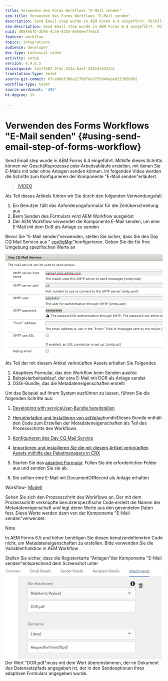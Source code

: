 ```yaml
---
title: Verwenden des Forms Workflows "E-Mail senden"
seo-title: Verwenden des Forms Workflows "E-Mail senden"
description: Send Email step wurde in AEM Forms 6.4 eingeführt. Mithilfe dieses Schritts können wir Geschäftsprozesse oder Arbeitsabläufe erstellen, mit denen Sie E-Mails mit oder ohne Anlagen senden können. Im folgenden Video werden die Schritte zum Konfigurieren der Komponente "E-Mail senden"erläutert
seo-description: Send Email step wurde in AEM Forms 6.4 eingeführt. Mithilfe dieses Schritts können wir Geschäftsprozesse oder Arbeitsabläufe erstellen, mit denen Sie E-Mails mit oder ohne Anlagen senden können. Im folgenden Video werden die Schritte zum Konfigurieren der Komponente "E-Mail senden"erläutert
uuid: d054ebfb-3b9b-4ca4-8355-0eb0ee7febcb
feature: workflow
topics: integrations
audience: developer
doc-type: technical video
activity: setup
version: 6.4,6.5
discoiquuid: 3a11f602-2f4c-423a-baef-28824c0325a1
translation-type: tm+mt
source-git-commit: 67ca08bf386a217807da3755d46abed225050d02
workflow-type: tm+mt
source-wordcount: '493'
ht-degree: 3%

---
```



# Verwenden des Forms Workflows &quot;E-Mail senden&quot; {#using-send-email-step-of-forms-workflow}

Send Email step wurde in AEM Forms 6.4 eingeführt. Mithilfe dieses Schritts können wir Geschäftsprozesse oder Arbeitsabläufe erstellen, mit denen Sie E-Mails mit oder ohne Anlagen senden können. Im folgenden Video werden die Schritte zum Konfigurieren der Komponente &quot;E-Mail senden&quot;erläutert.

>[!VIDEO](https://video.tv.adobe.com/v/21499/?quality=9&learn=on)

Als Teil dieses Artikels führen wir Sie durch den folgenden Verwendungsfall:

1. Ein Benutzer füllt das Anforderungsformular für die Zeitüberschreitung aus
1. Beim Senden des Formulars wird AEM Workflow ausgelöst
1. Der AEM Workflow verwendet die Komponente E-Mail senden, um eine E-Mail mit dem DoR als Anlage zu senden

Bevor Sie &quot;E-Mail senden&quot;verwenden, stellen Sie sicher, dass Sie den Day CQ Mail Service aus &quot; [configMgr](http://localhost:4502/system/console/configMgr)&quot;konfigurieren. Geben Sie die für Ihre Umgebung spezifischen Werte an

![Konfigurieren des Day CQ Mail Service](assets/mailservice.png)

Als Teil der mit diesem Artikel verknüpften Assets erhalten Sie Folgendes

1. Adaptives Formular, das den Workflow beim Senden auslöst
1. Beispielarbeitsablauf, der eine E-Mail mit DOR als Anlage sendet
1. OSGi-Bundle, das die Metadateneigenschaften erstellt

Um das Beispiel auf Ihrem System ausführen zu lassen, führen Sie die folgenden Schritte aus:

1. [Developing with serviceUser-Bundle bereitstellen](/help/forms/assets/common-osgi-bundles/DevelopingWithServiceUser.jar)

1. [Herunterladen und Installieren von setValue](/help/forms/assets/common-osgi-bundles/SetValueApp.core-1.0-SNAPSHOT.jar)bundleDieses Bundle enthält den Code zum Erstellen der Metadateneigenschaften als Teil des Prozessschritts des Workflows.
1. [Konfigurieren des Day CQ Mail Service](https://helpx.adobe.com/experience-manager/6-5/sites/administering/using/notification.html)
1. [Importieren und installieren Sie die mit diesem Artikel verknüpften Assets mithilfe des Paketmanagers in CRX](assets/emaildoraemformskt.zip)
1. Starten Sie das [adaptive Formular](http://localhost:4502/content/dam/formsanddocuments/helpx/timeoffrequestform/jcr:content?wcmmode=disabled). Füllen Sie die erforderlichen Felder aus und senden Sie sie ab.
1. Sie sollten eine E-Mail mit DocumentOfRecord als Anlage erhalten

Workflow- [Modell](http://localhost:4502/editor.html/conf/global/settings/workflow/models/emaildor.html)

Sehen Sie sich den Prozessschritt des Workflows an. Der mit dem Prozessschritt verknüpfte benutzerspezifische Code erstellt die Namen der Metadateneigenschaft und legt deren Werte aus den gesendeten Daten fest. Diese Werte werden dann von der Komponente &quot;E-Mail senden&quot;verwendet.

>[!NOTE]
>
>In AEM Forms 6.5 und höher benötigen Sie diesen benutzerdefinierten Code nicht, um Metadateneigenschaften zu erstellen. Bitte verwenden Sie die Variablenfunktion in AEM Workflow

Stellen Sie sicher, dass die Registerkarte &quot;Anlagen&quot;der Komponente &quot;E-Mail senden&quot;entsprechend dem Screenshot unter![&quot;E-Mail-Anhang senden&quot;konfiguriert ist.](assets/sendemailcomponentconfigure.jpg)Der Wert &quot;DOR.pdf&quot;muss mit dem Wert übereinstimmen, der im Dokument des Datensatzpfads angegeben ist, der in den Sendeoptionen Ihres adaptiven Formulars angegeben wurde.

